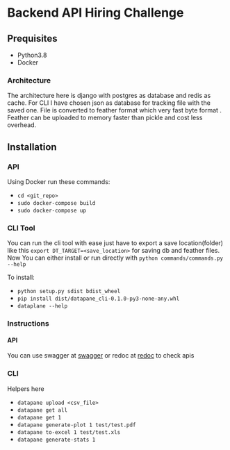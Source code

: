 # Backend API Hiring Challenge

## Prequisites

* Python3.8
* Docker

### Architecture
The architecture here is django with postgres as database and redis as cache. For CLI I have chosen json as database for tracking file with the saved one.
File is converted to feather format which very fast byte format . Feather can be uploaded to memory faster than pickle and cost less overhead.

## Installation

### API
Using Docker run these commands:
* `cd <git_repo>`
* `sudo docker-compose build`
* `sudo docker-compose up`

### CLI Tool
You can run the cli tool with ease just have to export a save location(folder) like this `export DT_TARGET=<save_location>` for saving db and feather files.
Now You can either install or run directly with `python commands/commands.py --help`

To install:

* `python setup.py sdist bdist_wheel`
* `pip install dist/datapane_cli-0.1.0-py3-none-any.whl` 
* `dataplane --help`

### Instructions

#### API
You can use swagger at [swagger](localhost:8000/swagger) or redoc at [redoc](localhost:8000/redoc) to check apis

### CLI
Helpers here 

* `datapane upload <csv_file>`
* `datapane get all`
* `datapane get 1`
* `datapane generate-plot 1 test/test.pdf`
* `datapane to-excel 1 test/test.xls`
* `datapane generate-stats 1`
